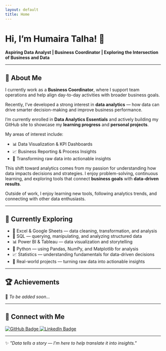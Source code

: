 ```yaml
---
layout: default
title: Home
---
```


# Hi, I’m Humaira Talha! 👋  

**Aspiring Data Analyst | Business Coordinator | Exploring the Intersection of Business and Data**

---

## 🚀 About Me  
I currently work as a **Business Coordinator**, where I support team operations and help align day-to-day activities with broader business goals.  

Recently, I’ve developed a strong interest in **data analytics** — how data can drive smarter decision-making and improve business performance.  

I’m currently enrolled in **Data Analytics Essentials** and actively building my GitHub site to showcase my **learning progress** and **personal projects**.  

My areas of interest include:
- 📊 Data Visualization & KPI Dashboards  
- 📈 Business Reporting & Process Insights  
- 🧮 Transforming raw data into actionable insights  

This shift toward analytics comes from my passion for understanding how data impacts decisions and strategies. I enjoy problem-solving, continuous learning, and exploring tools that connect **business goals** with **data-driven results**.  

Outside of work, I enjoy learning new tools, following analytics trends, and connecting with other data enthusiasts.

---

## 🌱 Currently Exploring  
- 🧩 Excel & Google Sheets — data cleaning, transformation, and analysis  
- 🧠 SQL — querying, manipulating, and analyzing structured data  
- 📊 Power BI & Tableau — data visualization and storytelling  
- 🐍 Python — using Pandas, NumPy, and Matplotlib for analysis  
- 📈 Statistics — understanding fundamentals for data-driven decisions  
- 💼 Real-world projects — turning raw data into actionable insights  

---

## 🏆 Achievements  
🌟 *To be added soon...*

---

## 🔗 Connect with Me  

<a href="https://humairatalhakhan.github.io/" target="_blank">
  <img src="https://img.shields.io/badge/GitHub-000?style=for-the-badge&logo=github&logoColor=white" alt="GitHub Badge"/>
</a>
<a href="https://www.linkedin.com/in/humairatalha//" target="_blank">
  <img src="https://img.shields.io/badge/LinkedIn-0077B5?style=for-the-badge&logo=linkedin&logoColor=white" alt="LinkedIn Badge"/>
</a>

---

✨ *"Data tells a story — I’m here to help translate it into insights."*
